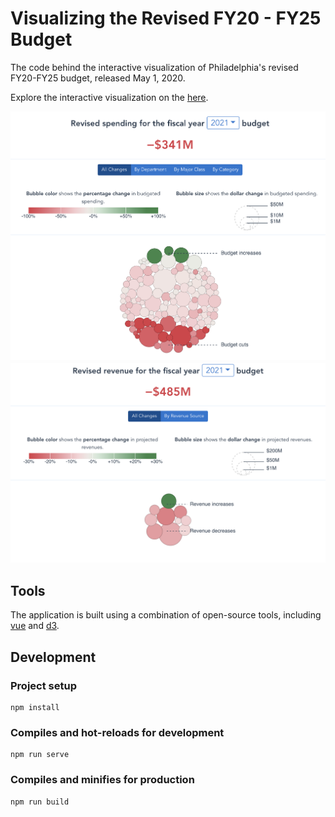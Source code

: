 # Visualizing the Revised FY20 - FY25 Budget

The code behind the interactive visualization of Philadelphia's revised FY20-FY25 budget, released May 1, 2020. 

Explore the interactive visualization on the [here](http://phlcontroller.staging.wpengine.com/philadelphia-audits/fy21-fy25-budget-revisions/).

![FY21 Spending Changes](public/spending.png)
![FY21 Revenue Changes](public/revenue.png)

## Tools

The application is built using a combination of open-source tools, including
[vue](https://github.com/vuejs/vue) and [d3](https://github.com/d3/d3).

## Development

### Project setup
```
npm install
```

### Compiles and hot-reloads for development
```
npm run serve
```

### Compiles and minifies for production
```
npm run build
```

